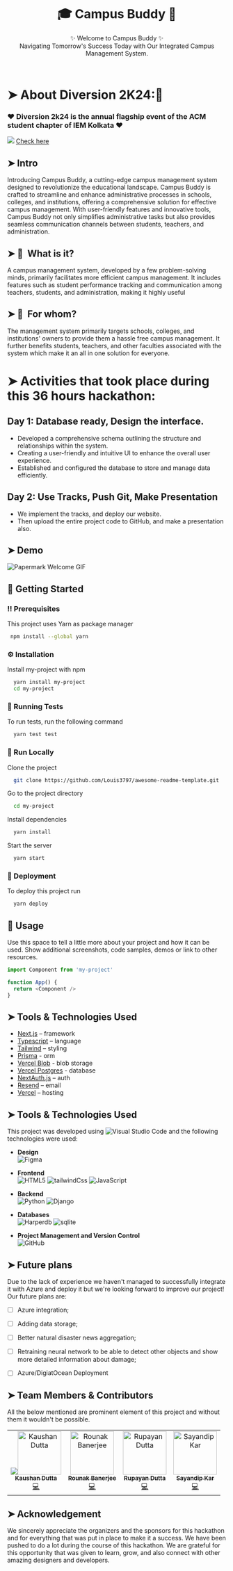 <h1 align="center">
    🎓 Campus Buddy 📕
</h1>

<p align="center">
    ✨ Welcome to Campus Buddy ✨ <br />
    Navigating Tomorrow's Success Today with Our Integrated Campus Management System.
</p>
<br />

# ➤ About Diversion 2K24:🎉

### <b> ❤️ Diversion 2k24 is the annual flagship event of the ACM student chapter of IEM Kolkata ❤️ </b>

<img src="https://github.com/Rupayan20/xyz/assets/102848153/9a83902b-b8d6-4f33-8ad1-d2092cd22e5f">
<a href="https://diversion2k24.devfolio.co/">Check here</a>



## ➤ Intro

 Introducing Campus Buddy, a cutting-edge campus management system designed to revolutionize the educational landscape. Campus Buddy is crafted to streamline and enhance administrative processes in schools, colleges, and institutions, offering a comprehensive solution for effective campus management. With user-friendly features and innovative tools, Campus Buddy not only simplifies administrative tasks but also provides seamless communication channels between students, teachers, and administration.
 
## ➤ :notebook_with_decorative_cover: &nbsp;What is it?

A campus management system, developed by a few problem-solving minds, primarily facilitates more efficient campus management. It includes features such as student performance tracking and communication among teachers, students, and administration, making it highly useful

## ➤ :restroom: &nbsp;For whom?

The management system primarily targets schools, colleges, and institutions' owners to provide them a hassle free campus management. It further benefits students, teachers, and other faculties associated with the system which make it an all in one solution for everyone.

# ➤ Activities that took place during this 36 hours hackathon:

## Day 1: Database ready, Design the interface.
- Developed a comprehensive schema outlining the structure and relationships within the system.
- Creating a user-friendly and intuitive UI to enhance the overall user experience.
- Established and configured the database to store and manage data efficiently.

## Day 2: Use Tracks, Push Git, Make Presentation
- We implement the tracks, and deploy our website.
- Then upload the entire project code to GitHub, and make a presentation also.


## ➤ Demo 
![Papermark Welcome GIF](.github/images/papermark-welcome.gif)


<!--  ➤ Getting Started -->
## 	:toolbox: Getting Started

<!-- Prerequisites -->
### :bangbang: Prerequisites

This project uses Yarn as package manager

```bash
 npm install --global yarn
```

<!-- Installation -->
### :gear: Installation

Install my-project with npm

```bash
  yarn install my-project
  cd my-project
```
   
<!-- Running Tests -->
### :test_tube: Running Tests

To run tests, run the following command

```bash
  yarn test test
```

<!-- Run Locally -->
### :running: Run Locally

Clone the project

```bash
  git clone https://github.com/Louis3797/awesome-readme-template.git
```

Go to the project directory

```bash
  cd my-project
```

Install dependencies

```bash
  yarn install
```

Start the server

```bash
  yarn start
```


<!-- Deployment -->
### :triangular_flag_on_post: Deployment

To deploy this project run

```bash
  yarn deploy
```


<!-- Usage -->
## :eyes: Usage

Use this space to tell a little more about your project and how it can be used. Show additional screenshots, code samples, demos or link to other resources.


```javascript
import Component from 'my-project'

function App() {
  return <Component />
}
```



## ➤ Tools & Technologies Used
- [Next.js](https://nextjs.org/) – framework
- [Typescript](https://www.typescriptlang.org/) – language
- [Tailwind](https://tailwindcss.com/) – styling
- [Prisma](https://prisma.io) - orm
- [Vercel Blob](https://vercel.com/storage/blob) - blob storage
- [Vercel Postgres](https://vercel.com/storage/postgres) - database
- [NextAuth.js](https://next-auth.js.org/) – auth
- [Resend](https://resend.com) – email
- [Vercel](https://vercel.com/) – hosting



## ➤ Tools & Technologies Used
This project was developed using ![Visual Studio Code](https://img.shields.io/badge/Visual%20Studio%20Code-0078d7.svg?style=for-the-badge&logo=visual-studio-code&logoColor=white) and the following technologies were used: <br/>
* __Design__<br/>
        ![Figma](https://img.shields.io/badge/figma-%23F24E1E.svg?style=for-the-badge&logo=figma&logoColor=white)

* __Frontend__<br/>
      ![HTML5](https://img.shields.io/badge/html5-%23E34F26.svg?style=for-the-badge&logo=html5&logoColor=white)
      ![tailwindCss](https://img.shields.io/badge/tailwindCss-%231572B6.svg?style=for-the-badge&logo=tailwindCss&logoColor=white)
      ![JavaScript](https://img.shields.io/badge/javascript-%23323330.svg?style=for-the-badge&logo=javascript&logoColor=%23F7DF1E)

* __Backend__<br/>
        ![Python](https://img.shields.io/badge/python-3670A0?style=for-the-badge&logo=python&logoColor=ffdd54)
        ![Django](https://img.shields.io/badge/django-%23092E20.svg?style=for-the-badge&logo=django&logoColor=white)

* __Databases__<br/>
        ![Harperdb](https://img.shields.io/badge/harperdb-%23F24E1E.svg?style=for-the-badge&logo=harperdb&logoColor=white)
        ![sqlite](https://img.shields.io/badge/sqlite-%2300f.svg?style=for-the-badge&logo=sqlite&logoColor=white)

<!-- * __API__<br/>
        ![DjangoREST](https://img.shields.io/badge/DJANGO-REST-ff1709?style=for-the-badge&logo=django&logoColor=white&color=ff1709&labelColor=gray) -->

* __Project Management and Version Control__<br/>
        ![GitHub](https://img.shields.io/badge/github-%23121011.svg?style=for-the-badge&logo=github&logoColor=white)



## ➤ Future plans
Due to the lack of experience we haven't managed to successfully integrate it with Azure and deploy it but we're looking forward to improve our project!
Our future plans are:
- [ ] Azure integration;
- [ ] Adding data storage;
- [ ] Better natural disaster news aggregation;
- [ ] Retraining neural network to be able to detect other objects and show more detailed information about damage;
- [ ] Azure/DigiatOcean Deployment


      

## ➤ Team Members & Contributors

All the below mentioned are prominent element of this project and without them it wouldn't be possible.

<!-- ALL-CONTRIBUTORS-LIST:START - Do not remove or modify this section -->
<!-- prettier-ignore -->
<table>
  <tr>
    <td align="center"><a href="https://twitter.com/samuelematias"><img src="Thanks goes to these wonderful people ([emoji key](https://allcontributors.org/docs/en/emoji-key)):

<!-- ALL-CONTRIBUTORS-LIST:START - Do not remove or modify this section -->
<!-- prettier-ignore -->
<table>
  <tr>
    <td align="center"><a href="https://www.linkedin.com/in/kaushan-dutta-bb68b021a/"><img src="https://github.com/Rupayan20/Project-Vlogbook/assets/102848153/bdea7b52-279f-4766-b705-3557035a2803" width="100px;" alt="Kaushan Dutta"/><br /><sub><b>Kaushan Dutta</b></sub></a><br /><a href="https://github.com/Kaushan-Dutta"title="Code">💻</a></td>
    <td align="center"><a href="https://www.linkedin.com/in/rony2603/"><img src="https://github.com/Rupayan20/Project-Infocus/assets/102848153/6e5b33e8-ec9b-4ed9-bcee-7013c786be45" width="100px;" alt="Rounak Banerjee"/><br /><sub><b>Rounak Banerjee</b></sub></a><br /><a href="###"title="Code">💻</a></td>
     <td align="center"><a href="https://www.linkedin.com/in/rupayan-dutta-064908195/"><img src="https://github.com/Rupayan20/Project-Infocus/assets/102848153/a1dc78c9-8674-4305-af4b-bf696d6de16e" width="100px;" alt="Rupayan Dutta"/><br /><sub><b>Rupayan Dutta</b></sub></a><br /><a href="https://github.com/Rupayan20/"title="Code">💻</a></td>
    <td align="center"><a href="https://www.linkedin.com/in/sayandip-kar-354428225/"><img src="https://github.com/Rupayan20/Project-Infocus/assets/102848153/13816658-97dc-4033-bcc1-1d9cac90b9aa" width="100px;" alt="Sayandip Kar"/><br /><sub><b>Sayandip Kar</b></sub></a><br /><a href="###"title="Code">💻</a></td>
  </tr>
</table>

<!-- ALL-CONTRIBUTORS-LIST:END -->


## ➤ Acknowledgement
We sincerely appreciate the organizers and the sponsors for this hackathon and for everything that was put in place to make it a success. We have been pushed to do a lot during the course of this hackathon. We are grateful for this opportunity that was given to learn, grow, and also connect with other amazing designers and developers.
